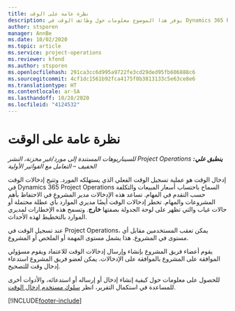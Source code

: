 ```yaml
---
title: نظرة عامة على الوقت
description: يوفر هذا الموضوع معلومات حول وظائف الوقت في Dynamics 365 Project operations.
author: stsporen
manager: AnnBe
ms.date: 10/02/2020
ms.topic: article
ms.service: project-operations
ms.reviewer: kfend
ms.author: stsporen
ms.openlocfilehash: 291ca3cc6d995a9722fe3cd29ded95fb606888c6
ms.sourcegitcommit: 4cf1dc1561b92fca4175f0b3813133c5e63ce8e6
ms.translationtype: HT
ms.contentlocale: ar-SA
ms.lasthandoff: 10/28/2020
ms.locfileid: "4124532"
---
```

# <a name="time-overview"></a>نظرة عامة على الوقت

_**ينطبق علي:** ‏‫Project Operations للسيناريوهات المستندة إلى مورد/غير مخزنة‬، ‏‫النشر الخفيف – التعامل مع الفواتير الأولية‬_

إدخال الوقت هو عملية تسجيل الوقت الفعلي الذي يستهلكه المورد. وتتيح إدخالات الوقت في Dynamics 365 Project Operations السماح باحتساب أسعار المبيعات والتكلفة حسب التقدم في المهام. تساعد هذه الإدخالات مدير المشروع في الاحتفاظ بأهم المشروعات والمهام. تخطر إدخالات الوقت أيضًا مديري الموارد بأي عطلة محتملة أو حالات غياب والتي تظهر على لوحة الجدولة بصفتها **خارج**. وتسمح هذه الإخطارات لمديري الموارد بالتخطيط لهذه الأحداث.

عند تسجيل الوقت في Project Operations، يمكن تعقب المستخدمين مقابل أي مستوى في المشروع. هذا يشمل مستوى المهمة أو الملخص أو المشروع.

يقوم أعضاء فريق المشروع بإنشاء وإرسال إدخالات الوقت للاعتماد ويقوم مسؤولي الموافقة على المشروع بالموافقة على الإدخالات. يمكن لعضو فريق المشروع استدعاء إدخال وقت للتصحيح.

للحصول على معلومات حول كيفية إنشاء إدخال أو إرساله أو استدعائه، والأدوات أخرى للمساعدة في استكمال التقرير، انظر [سلوك مستخدم إدخال الوقت](ui-behavior-time.md).



[!INCLUDE[footer-include](../includes/footer-banner.md)]